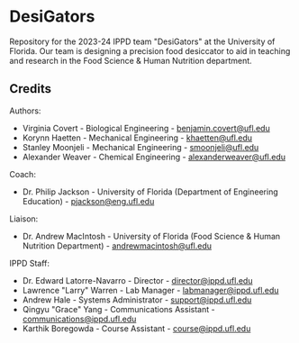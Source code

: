 # DesiGators
Repository for the 2023-24 IPPD team "DesiGators" at the University of Florida. Our team is designing a precision food desiccator to aid in teaching and research in the Food Science &amp; Human Nutrition department.

## Credits
Authors: 
  - Virginia Covert  - Biological Engineering - benjamin.covert@ufl.edu
  - Korynn Haetten   - Mechanical Engineering - khaetten@ufl.edu
  - Stanley Moonjeli - Mechanical Engineering - smoonjeli@ufl.edu
  - Alexander Weaver - Chemical Engineering   - alexanderweaver@ufl.edu

Coach:
  - Dr. Philip Jackson - University of Florida (Department of Engineering Education) - pjackson@eng.ufl.edu

Liaison:
  - Dr. Andrew MacIntosh - University of Florida (Food Science & Human Nutrition Department) - andrewmacintosh@ufl.edu

IPPD Staff:
  - Dr. Edward Latorre-Navarro - Director                 - director@ippd.ufl.edu
  - Lawrence "Larry" Warren    - Lab Manager              - labmanager@ippd.ufl.edu
  - Andrew Hale                - Systems Administrator    - support@ippd.ufl.edu
  - Qingyu "Grace" Yang        - Communications Assistant - communications@ippd.ufl.edu
  - Karthik Boregowda          - Course Assistant         - course@ippd.ufl.edu
  
